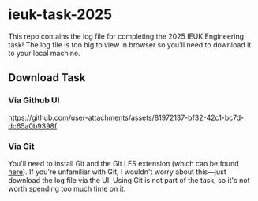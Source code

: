 # ieuk-task-2025
This repo contains the log file for completing the 2025 IEUK Engineering task! The log file is too big to view in browser so you'll need to download it to your local machine. 

## Download Task
### Via Github UI 
https://github.com/user-attachments/assets/81972137-bf32-42c1-bc7d-dc65a0b9398f

### Via Git
You'll need to install Git and the Git LFS extension (which can be found [here](https://git-lfs.com/)). If you're unfamiliar with Git, I wouldn't worry about this—just download the log file via the UI. Using Git is not part of the task, so it's not worth spending too much time on it.
